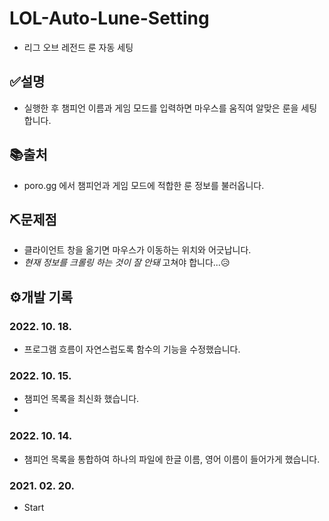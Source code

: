 # LOL-Auto-Lune-Setting
- 리그 오브 레전드 룬 자동 세팅

## ✅설명
- 실행한 후 챔피언 이름과 게임 모드를 입력하면 마우스를 움직여 알맞은 룬을 세팅합니다.

## 📚출처
- poro.gg 에서 챔피언과 게임 모드에 적합한 룬 정보를 불러옵니다.

## ⛏문제점
- 클라이언트 창을 옮기면 마우스가 이동하는 위치와 어긋납니다.
- *현재 정보를 크롤링 하는 것이 잘 안돼* 고쳐야 합니다...😥

## ⚙개발 기록
### 2022. 10. 18.
- 프로그램 흐름이 자연스럽도록 함수의 기능을 수정했습니다.
### 2022. 10. 15.
- 챔피언 목록을 최신화 했습니다.
- 
### 2022. 10. 14.
- 챔피언 목록을 통합하여 하나의 파일에 한글 이름, 영어 이름이 들어가게 했습니다.
### 2021. 02. 20.
- Start
